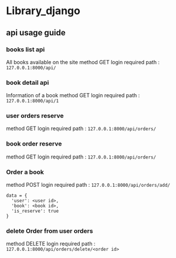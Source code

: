 # Library_django

## api usage guide

### books list api

All books available on the site
method GET
login required
path : 
  ```127.0.0.1:8000/api/```


### book detail api

Information of a book
method GET
login required
path : 
  ```127.0.0.1:8000/api/1```



### user orders reserve

method GET
login required
path : 
  ```127.0.0.1:8000/api/orders/```


### book order reserve

method GET
login required
path : 
  ```127.0.0.1:8000/api/orders/```


### Order a book

method POST
login required
path : 
  ```127.0.0.1:8000/api/orders/add/```
  
  ```
  data = {
    'user': <user id>, 
    'book': <book id>, 
    'is_reserve': true
  }
  ```
  

### delete Order from user orders 

method DELETE
login required
path : 
  ```127.0.0.1:8000/api/orders/delete/<order id>```
  
  





